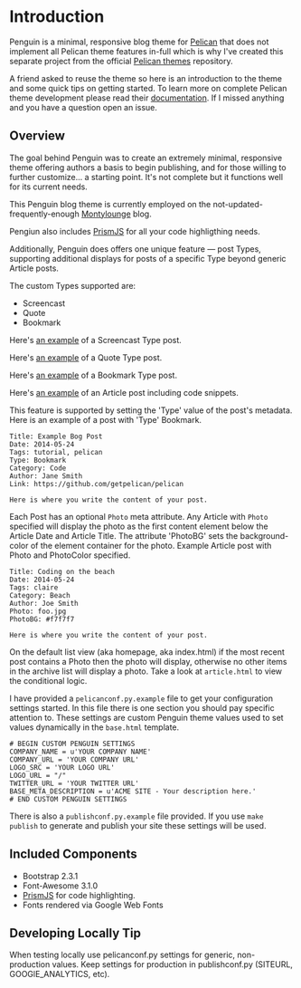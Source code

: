 # Introduction

Penguin is a minimal, responsive blog theme for [Pelican](http://docs.getpelican.com/) that does not implement all Pelican theme features in-full which is why I've created this separate project from the official [Pelican themes](https://github.com/getpelican/pelican-themes) repository.

A friend asked to reuse the theme so here is an introduction to the theme and some quick tips on getting started. To learn more on complete Pelican theme development please read their [documentation](http://docs.getpelican.com/en/3.1.1/themes.html). If I missed anything and you have a question open an issue.

## Overview

The goal behind Penguin was to create an extremely minimal, responsive theme offering authors a basis to begin publishing, and for those willing to further customize... a starting point.  It's not complete but it functions well for its current needs.

This Penguin blog theme is currently employed on the not-updated-frequently-enough [Montylounge](http://blog.montylounge.com/) blog.

Pengiun also includes [PrismJS](http://prismjs.com/) for all your code highligthing needs.

Additionally, Penguin does offers one unique feature — post Types, supporting additional displays for posts of a specific Type beyond generic Article posts.

The custom Types supported are:

* Screencast
* Quote
* Bookmark

Here's [an example](http://blog.montylounge.com/2010/02/11/integrating-mongodb-and-django/) of a Screencast Type post.

Here's [an example](http://blog.montylounge.com/2010/01/08/the-truest-sentence-you-know/) of a Quote Type post.

Here's [an example](http://blog.montylounge.com/2011/08/07/beginners-guide-pip-and-virtualenv/) of a Bookmark Type post.

Here's [an example](http://blog.montylounge.com/2011/08/04/in-review-of-sass/) of an Article post including code snippets.

This feature is supported by setting the 'Type' value of the post's metadata. Here is an example of a post with 'Type' Bookmark.

```
Title: Example Bog Post
Date: 2014-05-24
Tags: tutorial, pelican
Type: Bookmark
Category: Code
Author: Jane Smith
Link: https://github.com/getpelican/pelican

Here is where you write the content of your post.
```

Each Post has an optional `Photo` meta attribute. Any Article with `Photo` specified will display the photo as the first content element below the Article Date and Article Title. The attribute 'PhotoBG' sets the background-color of the element container for the photo. Example Article post with Photo and PhotoColor specified.

```
Title: Coding on the beach
Date: 2014-05-24
Tags: claire
Category: Beach
Author: Joe Smith
Photo: foo.jpg
PhotoBG: #f7f7f7

Here is where you write the content of your post.
```

On the default list view (aka homepage, aka index.html) if the most recent post contains a Photo then the photo will display, otherwise no other items in the archive list will display a photo. Take a look at `article.html` to view the conditional logic. 

I have provided a `pelicanconf.py.example` file to get your configuration settings started. In this file there is one section you should pay specific attention to. These settings are custom Penguin theme values used to set values dynamically in the `base.html` template.

```
# BEGIN CUSTOM PENGUIN SETTINGS
COMPANY_NAME = u'YOUR COMPANY NAME'
COMPANY_URL = 'YOUR COMPANY URL'
LOGO_SRC = 'YOUR LOGO URL'
LOGO_URL = "/"
TWITTER_URL = 'YOUR TWITTER URL'
BASE_META_DESCRIPTION = u'ACME SITE - Your description here.'
# END CUSTOM PENGUIN SETTINGS
```

There is also a `publishconf.py.example` file provided. If you use `make publish` to generate and publish your site these settings will be used. 

## Included Components

* Bootstrap 2.3.1
* Font-Awesome 3.1.0
* [PrismJS](http://prismjs.com/) for code highlighting.
* Fonts rendered via Google Web Fonts

## Developing Locally Tip

When testing locally use pelicanconf.py settings for generic, non-production values. Keep settings for production in publishconf.py (SITEURL, GOOGlE_ANALYTICS, etc).


